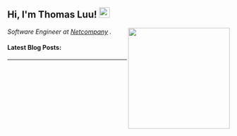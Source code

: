 <h2>Hi, I'm Thomas Luu! <img src="https://github.githubassets.com/images/mona-whisper.gif" height="24" /></h2>
<img align='right' src="https://media.giphy.com/media/836HiJc7pgzy8iNXCn/giphy.gif" width="230" />
<p><em>Software Engineer at <a href="https://afi.team/team/">Netcompany</a> . </em>

<h4> Latest Blog Posts: </h4>


-----

